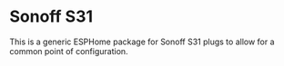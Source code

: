 # Sonoff S31
This is a generic ESPHome package for Sonoff S31 plugs to allow for a common point of configuration.